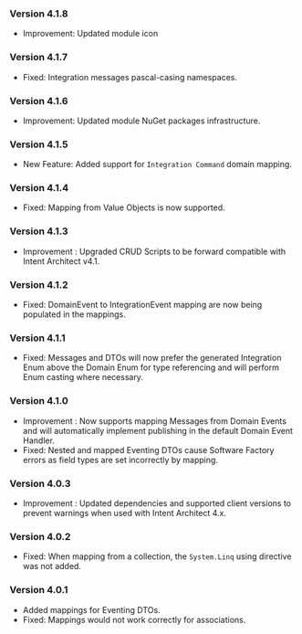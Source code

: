 ### Version 4.1.8

- Improvement: Updated module icon

### Version 4.1.7

- Fixed: Integration messages pascal-casing namespaces.

### Version 4.1.6

- Improvement: Updated module NuGet packages infrastructure.

### Version 4.1.5

- New Feature: Added support for `Integration Command` domain mapping.


### Version 4.1.4

- Fixed: Mapping from Value Objects is now supported.

### Version 4.1.3

- Improvement : Upgraded CRUD Scripts to be forward compatible with Intent Architect v4.1.

### Version 4.1.2

- Fixed: DomainEvent to IntegrationEvent mapping are now being populated in the mappings.

### Version 4.1.1

- Fixed: Messages and DTOs will now prefer the generated Integration Enum above the Domain Enum for type referencing and will perform Enum casting where necessary.

### Version 4.1.0

- Improvement : Now supports mapping Messages from Domain Events and will automatically implement publishing in the default Domain Event Handler.
- Fixed: Nested and mapped Eventing DTOs cause Software Factory errors as field types are set incorrectly by mapping.

### Version 4.0.3

- Improvement : Updated dependencies and supported client versions to prevent warnings when used with Intent Architect 4.x.

### Version 4.0.2

- Fixed: When mapping from a collection, the `System.Linq` using directive was not added.

### Version 4.0.1

- Added mappings for Eventing DTOs.
- Fixed: Mappings would not work correctly for associations.
